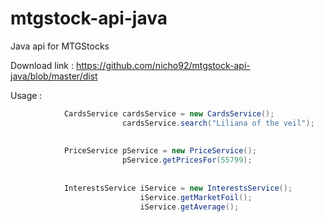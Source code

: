 # mtgstock-api-java
Java api for MTGStocks

Download link : 
	https://github.com/nicho92/mtgstock-api-java/blob/master/dist
	
Usage : 

```java
			CardsService cardsService = new CardsService();
						 cardsService.search("Liliana of the veil");
			
			
			PriceService pService = new PriceService();
				         pService.getPricesFor(55799);
			
			
			InterestsService iService = new InterestsService();
							 iService.getMarketFoil();
							 iService.getAverage();
			
```		
		
		
